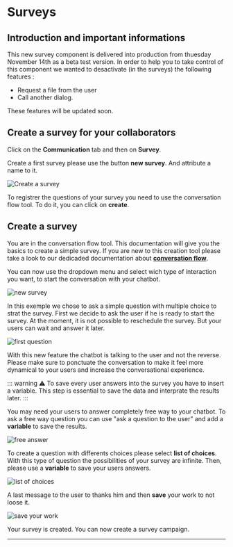 # Surveys



## Introduction and important informations

This new survey component is delivered into production from thuesday November 14th as a beta test version. 
In order to help you to take control of this component we wanted to desactivate (in the surveys) the following features : 
- Request a file from the user
- Call another dialog.


These features will be updated soon.


## Create a survey for your collaborators 


Click on the  **Communication** tab and then on **Survey**. 


Create a first survey please use the button **new survey**. And attribute a name to it.

<div class="image_center">
  <img :src="$withBase('/assets/img/virtual-agent-studio/communication/create-a-survey.png')" alt="Create a survey">
</div>

To registrer the questions of your survey you need to use the conversation flow tool. To do it, you can click on  **create**.

## Create a survey

You are in the conversation flow tool.  This documentation will give you the basics to create a simple survey. If you are new to this creation tool please take a look to our dedicaded documentation about 
 [**conversation flow**](/fr/chatbot/connaissances.html#flux-de-conversation).


 You can now use the dropdown menu and select wich type of interaction you want, to start the conversation with your chatbot.


<div class="image_center">
  <img :src="$withBase('/assets/img/virtual-agent-studio/communication/askquestion.png')" alt="new survey">
</div>

In this exemple we chose to ask a simple question with multiple choice to strat the survey. First we decide to ask the user if he is ready to start the survey. At the moment, it is not possible to reschedule the survey. But your users can wait and answer it later. 


<div class="image_center">
  <img :src="$withBase('/assets/img/virtual-agent-studio/communication/startdialog.png')" alt="first question">
</div>

With this new feature the chatbot is talking to the user and not the reverse. Please make sure to ponctuate the conversation to make it feel more dynamical to your users and increase the conversational experience. 

::: warning ⚠️
To save every user answers into the survey you have to insert a variable. This step is essential to save the data and interprate the results later.
::: 

You may need your users to answer completely free way to your chatbot. To ask a free way question you can use "ask a question to the user" and add a **variable** to save the results. 


<div class="image_center">
  <img :src="$withBase('/assets/img/virtual-agent-studio/communication/variable.png')" alt="free answer">
</div>


To create a question with differents choices please select **list of choices**. With this type of question the possibilities of your survey are infinite. Then, please use a **variable** to save your users answers.

<div class="image_center">
  <img :src="$withBase('/assets/img/virtual-agent-studio/communication/listofchoices.png')" alt="list of choices">
</div>

A last message to the user to thanks him and then **save** your work to not loose it. 

<div class="image_center">
  <img :src="$withBase('/assets/img/virtual-agent-studio/communication/save.png')" alt="save your work">
</div>

Your survey is created. You can now create a survey campaign.





---


